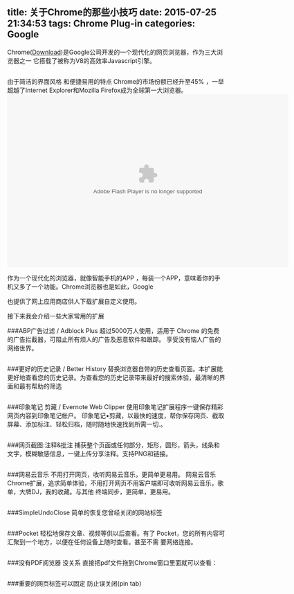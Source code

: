 title: 关于Chrome的那些小技巧
date: 2015-07-25 21:34:53
tags: Chrome Plug-in
categories: Google
---
Chrome(<a href="https://duliziyou.com/!dl.google.com/tag/s/appguid%3D%7B8A69D345-D564-463C-AFF1-A69D9E530F96%7D%26iid%3D%7BECEB4BDE-8E92-439B-95D3-25437E02BB1C%7D%26lang%3Dzh-CN%26browser%3D4%26usagestats%3D0%26appname%3DGoogle%2520Chrome%26needsadmin%3Dprefers%26installdataindex%3Ddefaultbrowser/update2/installers/ChromeSetup.exe">Download</a>)是Google公司开发的一个现代化的网页浏览器，作为三大浏览器之一 它搭载了被称为V8的高效率Javascript引擎。

<p><img src="http://7xk19o.com1.z0.glb.clouddn.com/chrome.png" alt=""></p> 

由于简洁的界面风格 和便捷易用的特点 Chrome的市场份额已经升至45% ，一举超越了Internet Explorer和Mozilla Firefox成为全球第一大浏览器。
<embed src="http://player.youku.com/player.php/sid/XMjMxOTkxNTMy/v.swf" allowFullScreen="true" quality="high" width="650" height="400" align="middle" allowScriptAccess="always" type="application/x-shockwave-flash"></embed>
 

 


作为一个现代化的浏览器，就像智能手机的APP ，每装一个APP，意味着你的手机又多了一个功能。Chrome浏览器也是如此，Google

也提供了网上应用商店供人下载扩展自定义使用。

接下来我会介绍一些大家常用的扩展

###ABP广告过滤 / Adblock Plus
超过5000万人使用，适用于 Chrome 的免费的广告拦截器，可阻止所有烦人的广告及恶意软件和跟踪。
享受没有恼人广告的网络世界。
<p><img src="http://7xk19o.com1.z0.glb.clouddn.com/6d9bd6a5gw1epnaugo0rnj20gc0a4ab7.jpg" alt=""></p> 


###更好的历史记录 / Better History
替换浏览器自带的历史查看页面。本扩展能更好地查看您的历史记录。为查看您的历史记录带来最好的搜索体验，最清晰的界
面和最有帮助的筛选
<p><img src="http://7xk19o.com1.z0.glb.clouddn.com/6d9bd6a5gw1epnawzvjabj20hd0b2404.jpg" alt=""></p> 


###印象笔记 剪藏 / Evernote Web Clipper
使用印象笔记扩展程序一键保存精彩网页内容到印象笔记帐户。
印象笔记•剪藏，以最快的速度，帮你保存网页、截取屏幕、添加标注、轻松归档，随时随地快速找到所需一切.。
<p><img src="http://7xk19o.com1.z0.glb.clouddn.com/6d9bd6a5gw1epnazdgwsmj20h00a1jso.jpg" alt=""></p> 

###网页截图:注释&批注
捕获整个页面或任何部分，矩形，圆形，箭头，线条和文字，模糊敏感信息，一键上传分享注释。支持PNG和链接。
<p><img src="http://7xk19o.com1.z0.glb.clouddn.com/6d9bd6a5gw1epnb82kafbj20gu091tb4.jpg" alt=""></p> 


###网易云音乐
不用打开网页，收听网易云音乐，更简单更易用。
网易云音乐Chrome扩展，追求简单体验，不用打开网页不用客户端即可收听网易云音乐，歌单，大牌DJ，我的收藏。与其他
终端同步，更简单，更易用。
<p><img src="http://7xk19o.com1.z0.glb.clouddn.com/6d9bd6a5gw1epnbakh6naj20h00amq51.jpg" alt=""></p> 
###SimpleUndoClose
简单的恢复您曾经关闭的网站标签
<p><img src="http://7xk19o.com1.z0.glb.clouddn.com/6d9bd6a5gw1epnbwmw11zj20c10atmyl.jpg" alt=""></p> 
###Pocket
轻松地保存文章、视频等供以后查看。有了 Pocket，您的所有内容可汇聚到一个地方，以便在任何设备上随时查看。甚至不需
要网络连接。
<p><img src="http://7xk19o.com1.z0.glb.clouddn.com/6d9bd6a5gw1epncrnf0zdj20gw0avwf9.jpg" alt=""></p> 
###没有PDF阅览器 没关系 直接把pdf文件拖到Chrome窗口里面就可以查看：
<p><img src="http://7xk19o.com1.z0.glb.clouddn.com/6d9bd6a5gw1epng1lmxp9j21kw17kdpq.jpg" alt=""></p> 



 

###重要的网页标签可以固定 防止误关闭(pin tab)
<p><img src="http://7xk19o.com1.z0.glb.clouddn.com/pin%20tab.jpg" alt=""></p> 

 

